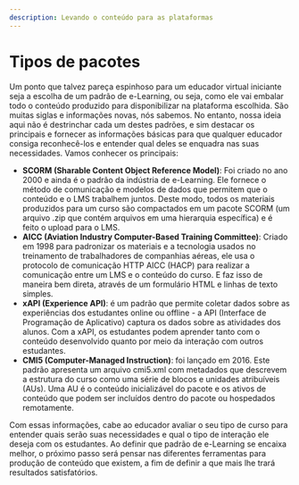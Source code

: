 ```yaml
---
description: Levando o conteúdo para as plataformas
---
```


# Tipos de pacotes

Um ponto que talvez pareça espinhoso para um educador virtual iniciante seja a escolha de um padrão de e-Learning, ou seja, como ele vai embalar todo o conteúdo produzido para disponibilizar na plataforma escolhida. São muitas siglas e informações novas, nós sabemos. No entanto, nossa ideia aqui não é destrinchar cada um destes padrões, e sim destacar os principais e fornecer as informações básicas para que qualquer educador consiga reconhecê-los e entender qual deles se enquadra nas suas necessidades. Vamos conhecer os principais: 

* **SCORM \(Sharable Content Object Reference Model\)**: Foi criado no ano 2000 e ainda é o padrão da indústria de e-Learning. Ele fornece o método de comunicação e modelos de dados que permitem que o conteúdo e o LMS trabalhem juntos. Deste modo, todos os materiais produzidos para um curso são compactados em um pacote SCORM \(um arquivo .zip que contém arquivos em uma hierarquia específica\) e é feito o upload para o LMS.  
* **AICC \(Aviation Industry Computer-Based Training Committee\)**: Criado em 1998 para padronizar os materiais e a tecnologia usados no treinamento de trabalhadores de companhias aéreas, ele usa o protocolo de comunicação HTTP AICC \(HACP\) para realizar a comunicação entre um LMS e o conteúdo do curso. E faz isso de maneira bem direta, através de um formulário HTML e linhas de texto simples.
* **xAPI \(Experience API\)**: é um padrão que permite coletar dados sobre as experiências dos estudantes online ou offline - a API \(Interface de Programação de Aplicativo\) captura os dados sobre as atividades dos alunos. Com a xAPI, os estudantes podem aprender tanto com o conteúdo desenvolvido quanto por meio da interação com outros estudantes.
* **CMI5 \(Computer-Managed Instruction\)**: foi lançado em 2016. Este padrão apresenta um arquivo cmi5.xml com metadados que descrevem a estrutura do curso como uma série de blocos e unidades atribuíveis \(AUs\). Uma AU é o conteúdo inicializável do pacote e os ativos de conteúdo que podem ser incluídos dentro do pacote ou hospedados remotamente.

Com essas informações, cabe ao educador avaliar o seu tipo de curso para entender quais serão suas necessidades e qual o tipo de interação ele deseja com os estudantes. Ao definir que padrão de e-Learning se encaixa melhor, o próximo passo será pensar nas diferentes ferramentas para produção de conteúdo que existem, a fim de definir a que mais lhe trará resultados satisfatórios.

